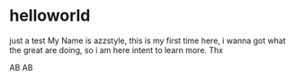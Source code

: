 # helloworld
just a test
My Name is azzstyle, this is my first time here, i wanna got what the great are doing, so i am here intent to learn more. Thx

AB
AB
